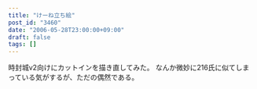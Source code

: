 ```yaml
---
title: "けーね立ち絵"
post_id: "3460"
date: "2006-05-28T23:00:00+09:00"
draft: false
tags: []
---
```



時封城v2向けにカットインを描き直してみた。 なんか微妙に216氏に似てしまっている気がするが、ただの偶然である。
